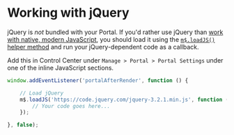 # Working with jQuery

jQuery is *not* bundled with your Portal. If you'd rather use jQuery than [work with native, modern JavaScript](/docs/read/extras/Modern_JS), you should load it using the [`m$.loadJS()` helper method](/docs/read/customizing/API#loadjs) and run your jQuery-dependent code as a callback.

Add this in Control Center under `Manage > Portal > Portal Settings` under one of the inline JavaScript sections.

```js
window.addEventListener('portalAfterRender', function () {

	// Load jQuery
	m$.loadJS('https://code.jquery.com/jquery-3.2.1.min.js', function () {
		// Your code goes here...
	});

}, false);
```